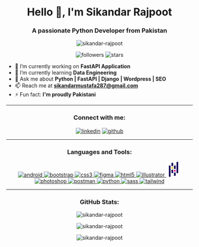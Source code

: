 <h1 align="center">Hello 👋, I'm Sikandar Rajpoot</h1>
<h3 align="center">A passionate Python Developer from Pakistan</h3>

<p align="center">
  <img src="https://komarev.com/ghpvc/?username=sikandar-rajpoot&label=Profile%20views&color=0e75b6&style=flat" alt="sikandar-rajpoot" />
</p>

<p align="center">
  <img src="https://img.shields.io/github/followers/sikandar-rajpoot?label=Followers" alt="followers">
  <img src="https://img.shields.io/github/stars/sikandar-rajpoot?label=Stars" alt="stars">
</p>

- 🔭 I’m currently working on **FastAPI Application**
- 🌱 I’m currently learning **Data Engineering**
- 💬 Ask me about **Python | FastAPI | Django | Wordpress | SEO**
- 📫 Reach me at **sikandarmustafa287@gmail.com**
- ⚡ Fun fact: **I'm proudly Pakistani**

---

<h3 align="center">Connect with me:</h3>
<p align="center">
  <a href="https://linkedin.com/in/sikandar-rajpoot" target="_blank"><img align="center" src="https://img.shields.io/badge/LinkedIn-blue?style=flat&logo=linkedin" alt="linkedin"/></a>
  <a href="https://github.com/sikandar-rajpoot" target="_blank"><img align="center" src="https://img.shields.io/badge/GitHub-333?style=flat&logo=github" alt="github"/></a>
</p>

---

<h3 align="center">Languages and Tools:</h3>
<p align="center">
  <a href="https://developer.android.com" target="_blank" rel="noreferrer">
    <img src="https://skillicons.dev/icons?i=android" alt="android" width="50" height="50"/>
  </a>
  <a href="https://getbootstrap.com" target="_blank" rel="noreferrer">
    <img src="https://skillicons.dev/icons?i=bootstrap" alt="bootstrap" width="50" height="50"/>
  </a>
  <a href="https://www.w3schools.com/css/" target="_blank" rel="noreferrer">
    <img src="https://skillicons.dev/icons?i=css" alt="css3" width="50" height="50"/>
  </a>
  <a href="https://www.figma.com/" target="_blank" rel="noreferrer">
    <img src="https://skillicons.dev/icons?i=figma" alt="figma" width="50" height="50"/>
  </a>
  <a href="https://www.w3.org/html/" target="_blank" rel="noreferrer">
    <img src="https://skillicons.dev/icons?i=html" alt="html5" width="50" height="50"/>
  </a>
  <a href="https://www.adobe.com/in/products/illustrator.html" target="_blank" rel="noreferrer">
    <img src="https://skillicons.dev/icons?i=ai" alt="illustrator" width="50" height="50"/>
  </a>
  <a href="https://pandas.pydata.org/" target="_blank" rel="noreferrer">
    <img src="https://raw.githubusercontent.com/devicons/devicon/2ae2a900d2f041da66e950e4d48052658d850630/icons/pandas/pandas-original.svg" alt="pandas" width="40" height="40"/>
  </a>
  <a href="https://www.photoshop.com/en" target="_blank" rel="noreferrer">
    <img src="https://skillicons.dev/icons?i=ps" alt="photoshop" width="50" height="50"/>
  </a>
  <a href="https://postman.com" target="_blank" rel="noreferrer">
    <img src="https://skillicons.dev/icons?i=postman" alt="postman" width="50" height="50"/>
  </a>
  <a href="https://www.python.org" target="_blank" rel="noreferrer">
    <img src="https://skillicons.dev/icons?i=python" alt="python" width="50" height="50"/>
  </a>
  <a href="https://sass-lang.com" target="_blank" rel="noreferrer">
    <img src="https://skillicons.dev/icons?i=sass" alt="sass" width="50" height="50"/>
  </a>
  <a href="https://tailwindcss.com/" target="_blank" rel="noreferrer">
    <img src="https://skillicons.dev/icons?i=tailwind" alt="tailwind" width="50" height="50"/>
  </a>
</p>


---

<h3 align="center">GitHub Stats:</h3>
<p align="center">
  <img src="https://github-readme-stats.vercel.app/api/top-langs?username=sikandar-rajpoot&show_icons=true&locale=en&layout=compact" alt="sikandar-rajpoot" />
</p>
<p align="center">
  <img src="https://github-readme-stats.vercel.app/api?username=sikandar-rajpoot&show_icons=true&locale=en" alt="sikandar-rajpoot" />
</p>
<p align="center">
  <img src="https://github-readme-streak-stats.herokuapp.com/?user=sikandar-rajpoot&" alt="sikandar-rajpoot" />
</p>
